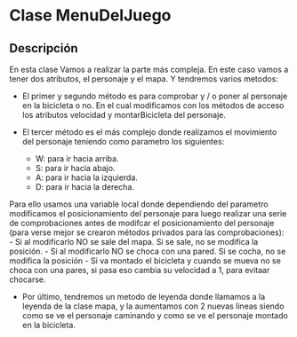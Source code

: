 # Clase MenuDelJuego

## Descripción

En esta clase Vamos a realizar la parte más compleja. En este caso vamos a tener dos atributos, el personaje y el mapa. Y tendremos varios metodos:

- El primer y segundo método es para comprobar y / o poner al personaje en la bicicleta o no. En el cual modificamos con los métodos de acceso los atributos velocidad y montarBicicleta del personaje.

- El tercer método es el más complejo donde realizamos el movimiento del personaje teniendo como parametro los siguientes: 
    - W: para ir hacia arriba. 
    - S: para ir hacia abajo. 
    - A: para ir hacia la izquierda. 
    - D: para ir hacia la derecha.

Para ello usamos una variable local donde dependiendo del parametro modificamos el posicionamiento del personaje para luego realizar una serie de comprobaciones antes de modifcar el posicionamiento del personaje (para verse mejor se crearon métodos privados para las comprobaciones): 
    - Si al modificarlo NO se sale del mapa. Si se sale, no se modifica la posición. 
    - Si al modificarlo NO se choca con una pared. Si se cocha, no se modifica la posición 
    - Si va montado el bicicleta y cuando se mueva no se choca con una pares, si pasa eso cambia su velocidad a 1, para evitaar chocarse.

- Por último, tendremos un metodo de leyenda donde llamamos a la leyenda de la clase mapa, y la aumentamos con 2 nuevas lineas siendo como se ve el personaje caminando y como se ve el personaje montado en la bicicleta.
